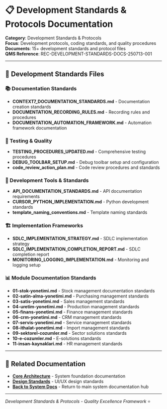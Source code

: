 # 📋 **Development Standards & Protocols Documentation**

**Category**: Development Standards & Protocols  
**Focus**: Development protocols, coding standards, and quality procedures  
**Documents**: 15+ development standards and protocol files  
**QMS Reference**: REC-DEVELOPMENT-STANDARDS-DOCS-250713-001  

---

## 📂 **Development Standards Files**

### **📚 Documentation Standards**
- **CONTEXT7_DOCUMENTATION_STANDARDS.md** - Documentation creation standards
- **DOCUMENTATION_RECORDING_RULES.md** - Recording rules and procedures
- **DOCUMENTATION_AUTOMATION_FRAMEWORK.md** - Automation framework documentation

### **🧪 Testing & Quality**
- **TESTING_PROCEDURES_UPDATED.md** - Comprehensive testing procedures
- **DEBUG_TOOLBAR_SETUP.md** - Debug toolbar setup and configuration
- **code_review_action_plan.md** - Code review procedures and standards

### **🔧 Development Tools & Standards**
- **API_DOCUMENTATION_STANDARDS.md** - API documentation requirements
- **CURSOR_PYTHON_IMPLEMENTATION.md** - Python development standards
- **template_naming_conventions.md** - Template naming standards

### **🏗️ Implementation Frameworks**
- **SDLC_IMPLEMENTATION_STRATEGY.md** - SDLC implementation strategy
- **SDLC_IMPLEMENTATION_COMPLETION_REPORT.md** - SDLC completion report
- **MONITORING_LOGGING_IMPLEMENTATION.md** - Monitoring and logging setup

### **📊 Module Documentation Standards**
- **01-stok-yonetimi.md** - Stock management documentation standards
- **02-satin-alma-yonetimi.md** - Purchasing management standards
- **03-satis-yonetimi.md** - Sales management standards
- **04-uretim-yonetimi.md** - Production management standards
- **05-finans-yonetimi.md** - Finance management standards
- **06-crm-yonetimi.md** - CRM management standards
- **07-servis-yonetimi.md** - Service management standards
- **08-ithalat-yonetimi.md** - Import management standards
- **09-sektorel-cozumler.md** - Sector solutions standards
- **10-e-cozumler.md** - E-solutions standards
- **11-insan-kaynaklari.md** - HR management standards

---

## 🔗 **Related Documentation**
- **[Core Architecture](../core-architecture/)** - System foundation documentation
- **[Design Standards](../design-standards/)** - UI/UX design standards
- **[Back to System Docs](../)** - Return to main system documentation hub

---

*Development Standards & Protocols - Quality Excellence Framework* ⭐ 